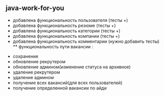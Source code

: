 ## java-work-for-you

* добавлена функциональность пользователя (тесты +)
* добавлена функциональность резюме (тесты +)
* добавлена функциональность категории (тесты +)
* добавлена функциональность компании (тесты +)
* добавлена функциональность комментарии (нужно добавить тесты)
** функциональность пути вакансии : 
- сохранение
- обновление рекрутером
- обновление админом(изменение статуса на архивное)
- удаление рекрутером
- удаление админом
- получение всех вакансий(для всех пользователей)
- получение определенной вакансии по айди
